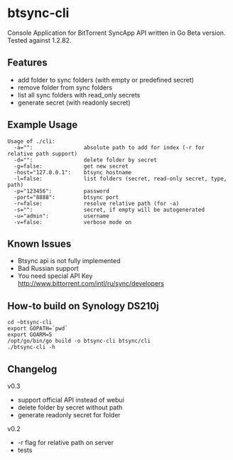 btsync-cli
============

Console Application for BitTorrent SyncApp API written in Go
Beta version. Tested against 1.2.82.

Features
------
  * add folder to sync folders (with empty or predefined secret)
  * remove folder from sync folders
  * list all sync folders with read_only secrets
  * generate secret (with readonly secret)

Example Usage
------

    Usage of ./cli:
      -a="":                absolute path to add for index (-r for relative path support)
      -d="":                delete folder by secret
      -g=false:             get new secret
      -host="127.0.0.1":    btsync hostname
      -l=false:             list folders (secret, read-only secret, type, path)
      -p="123456":          password
      -port="8888":         btsync port
      -r=false:             resolve relative path (for -a)
      -s="":                secret, if empty will be autogenerated
      -u="admin":           username
      -v=false:             verbose mode on


Known Issues
------
  * Btsync api is not fully implemented
  * Bad Russian support
  * You need special API Key http://www.bittorrent.com/intl/ru/sync/developers


How-to build on Synology DS210j
------
    cd ~btsync-cli
    export GOPATH=`pwd`
    export GOARM=5
    /opt/go/bin/go build -o btsync-cli btsync/cli
    ./btsync-cli -h

Changelog
------
v0.3
 * support official API instead of webui
 * delete folder by secret without path
 * generate readonly secret for folder

v0.2
  * -r flag for relative path on server
  * tests

